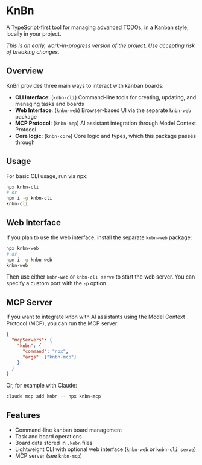# KnBn

A TypeScript-first tool for managing advanced TODOs, in a Kanban style, locally in your project.

_This is an early, work-in-progress version of the project. Use accepting risk of breaking changes._

## Overview

KnBn provides three main ways to interact with kanban boards:

- **CLI Interface**: (`knbn-cli`) Command-line tools for creating, updating, and managing tasks and boards
- **Web Interface**: (`knbn-web`) Browser-based UI via the separate `knbn-web` package  
- **MCP Protocol**: (`knbn-mcp`) AI assistant integration through Model Context Protocol
- **Core logic**: (`knbn-core`) Core logic and types, which this package passes through

## Usage

For basic CLI usage, run via npx:

```bash
npx knbn-cli
# or
npm i -g knbn-cli
knbn-cli 
```

## Web Interface

If you plan to use the web interface, install the separate `knbn-web` package:

```bash
npx knbn-web
# or
npm i -g knbn-web
knbn-web 
```

Then use either `knbn-web` or `knbn-cli serve` to start the web server.
You can specify a custom port with the `-p` option.

## MCP Server

If you want to integrate knbn with AI assistants using the Model Context Protocol (MCP), you can run the MCP server:

```json
{
  "mcpServers": {
    "knbn": {
      "command": "npx",
      "args": ["knbn-mcp"]
    }
  }
}
```

Or, for example with Claude:
```bash
claude mcp add knbn -- npx knbn-mcp
```

## Features

- Command-line kanban board management
- Task and board operations
- Board data stored in `.knbn` files
- Lightweight CLI with optional web interface (`knbn-web` or `knbn-cli serve`)
- MCP server (see `knbn-mcp`)